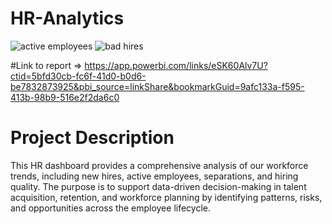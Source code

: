# HR-Analytics
![active employees](https://github.com/user-attachments/assets/ceb65e8d-e5e8-4e65-9161-756fcac855a7)
![bad hires](https://github.com/user-attachments/assets/57e8fe8d-faa4-47c0-8696-dac4fd5f54f4)



#Link to report => https://app.powerbi.com/links/eSK60Alv7U?ctid=5bfd30cb-fc6f-41d0-b0d6-be7832873925&pbi_source=linkShare&bookmarkGuid=9afc133a-f595-413b-98b9-516e2f2da6c0

# Project Description
This HR dashboard provides a comprehensive analysis of our workforce trends, including new hires, active employees, separations, and hiring quality. The purpose is to support data-driven decision-making in talent acquisition, retention, and workforce planning by identifying patterns, risks, and opportunities across the employee lifecycle.

